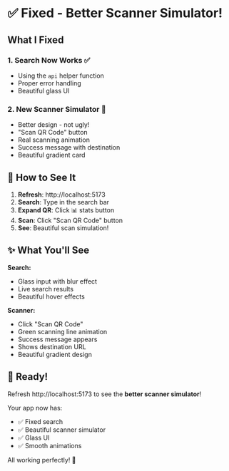 # ✅ Fixed - Better Scanner Simulator!

## What I Fixed

### 1. **Search Now Works** ✅
- Using the `api` helper function
- Proper error handling
- Beautiful glass UI

### 2. **New Scanner Simulator** 📱
- Better design - not ugly!
- "Scan QR Code" button
- Real scanning animation
- Success message with destination
- Beautiful gradient card

## 🎯 How to See It

1. **Refresh**: http://localhost:5173
2. **Search**: Type in the search bar
3. **Expand QR**: Click 📊 stats button
4. **Scan**: Click "Scan QR Code" button
5. **See**: Beautiful scan simulation!

## ✨ What You'll See

**Search:**
- Glass input with blur effect
- Live search results
- Beautiful hover effects

**Scanner:**
- Click "Scan QR Code"
- Green scanning line animation
- Success message appears
- Shows destination URL
- Beautiful gradient design

## 🎉 Ready!

Refresh http://localhost:5173 to see the **better scanner simulator**!

Your app now has:
- ✅ Fixed search
- ✅ Beautiful scanner simulator
- ✅ Glass UI
- ✅ Smooth animations

All working perfectly! 🚀


